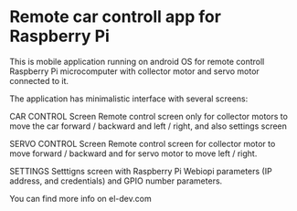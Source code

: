 # Remote car controll app for Raspberry Pi

This is mobile application running on android OS for remote controll Raspberry Pi microcomputer with collector motor and servo motor connected to it. 

The application has minimalistic interface with several screens:

CAR CONTROL Screen
Remote control screen only for collector motors to move the car forward / backward and left / right, and also settings screen 

SERVO CONTROL Screen
Remote control screen for collector motor to move forward / backward and for servo motor to move left / right.

SETTINGS
Setttigns screen with Raspberry Pi Webiopi parameters (IP address, and credentials) and GPIO number parameters.

You can find more info on el-dev.com